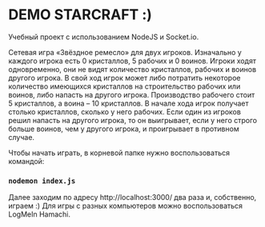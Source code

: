 # DEMO STARCRAFT :)
Учебный проект с использованием NodeJS и Socket.io. 

Сетевая игра «Звёздное ремесло» для двух игроков. Изначально у каждого игрока есть 0 кристаллов, 5 рабочих и 0 воинов. Игроки ходят одновременно, они не видят количество кристаллов, рабочих и воинов другого игрока. В свой ход игрок может либо потратить некоторое количество имеющихся кристаллов на строительство рабочих или воинов, либо напасть на другого игрока. Производство рабочего стоит 5 кристаллов, а воина – 10 кристаллов. В начале хода игрок получает столько кристаллов, сколько у него рабочих. Если один из игроков решил напасть на другого игрока, то он выигрывает, если у него строго больше воинов, чем у другого игрока, и проигрывает в противном случае.

Чтобы начать играть, в корневой папке нужно воспользоваться командой:
### `nodemon index.js`
Далее заходим по адресу http://localhost:3000/ два раза и, собственно, играем :)
Для игры с разных компьютеров можно воспользоваться LogMeIn Hamachi. 
